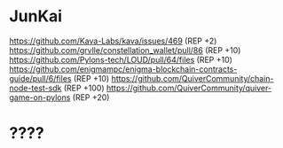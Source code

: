# JunKai

https://github.com/Kava-Labs/kava/issues/469 (REP +2)
https://github.com/grvlle/constellation_wallet/pull/86 (REP +10)
https://github.com/Pylons-tech/LOUD/pull/64/files (REP +10)
https://github.com/enigmampc/enigma-blockchain-contracts-guide/pull/6/files (REP +10)
https://github.com/QuiverCommunity/chain-node-test-sdk (REP +100)
https://github.com/QuiverCommunity/quiver-game-on-pylons (REP +20)

# ????
